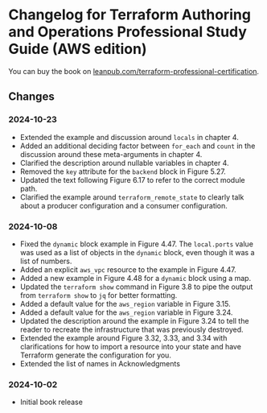 # Changelog for Terraform Authoring and Operations Professional Study Guide (AWS edition)

You can buy the book on [leanpub.com/terraform-professional-certification](https://leanpub.com/terraform-professional-certification).

## Changes

### 2024-10-23

* Extended the example and discussion around `locals` in chapter 4.
* Added an additional deciding factor between `for_each` and `count` in the discussion around these meta-arguments in chapter 4.
* Clarified the description around nullable variables in chapter 4.
* Removed the `key` attribute for the `backend` block in Figure 5.27.
* Updated the text following Figure 6.17 to refer to the correct module path.
* Clarified the example around `terraform_remote_state` to clearly talk about a producer configuration and a consumer configuration.

### 2024-10-08

* Fixed the `dynamic` block example in Figure 4.47. The `local.ports` value was used as a list of objects in the `dynamic` block, even though it was a list of numbers.
* Added an explicit `aws_vpc` resource to the example in Figure 4.47.
* Added a new example in Figure 4.48 for a `dynamic` block using a map.
* Updated the `terraform show` command in Figure 3.8 to pipe the output from `terraform show` to `jq` for better formatting.
* Added a default value for the `aws_region` variable in Figure 3.15.
* Added a default value for the `aws_region` variable in Figure 3.24.
* Updated the description around the example in Figure 3.24 to tell the reader to recreate the infrastructure that was previously destroyed.
* Extended the example around Figure 3.32, 3.33, and 3.34 with clarifications for how to import a resource into your state and have Terraform generate the configuration for you.
* Extended the list of names in Acknowledgments

### 2024-10-02

* Initial book release